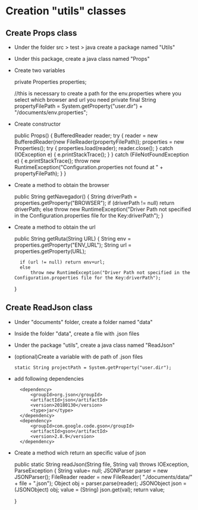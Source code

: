 Creation  "utils" classes
=

Create Props class
-

- Under the folder src > test > java  create a package named "Utils"
- Under this package, create a java class named "Props"
- Create two variables


    private Properties properties;

    //this is necessary to create a path for the env.properties where you select which browser and url you need 
    private final String propertyFilePath = System.getProperty("user.dir") + "/documents/env.properties";

- Create constructor


    public Props() {
        BufferedReader reader;
        try {
            reader = new BufferedReader(new FileReader(propertyFilePath));
            properties = new Properties();
            try {
                properties.load(reader);
                reader.close();
            } catch (IOException e) {
                e.printStackTrace();
            }
        } catch (FileNotFoundException e) {
            e.printStackTrace();
            throw new RuntimeException("Configuration.properties not found at " + propertyFilePath);
        }
    }


- Create a method to obtain the browser


    public String getNavegador() {
        String driverPath = properties.getProperty("BROWSER");
        if (driverPath != null) return driverPath;
        else
            throw new RuntimeException("Driver Path not specified in the Configuration.properties file for the Key:driverPath");
    }


- Create a method to obtain the url


    public String getRuta(String URL) {
        String env = properties.getProperty("ENV_URL");
        String url = properties.getProperty(URL);

        if (url != null) return env+url;
        else
            throw new RuntimeException("Driver Path not specified in the Configuration.properties file for the Key:driverPath");
    }



Create ReadJson class
-

- Under "documents" folder, create a folder named "data"
- Inside the folder "data", create a file with  .json files

- Under the package "utils", create a java class named "ReadJson"
- (optional)Create a variable with de path of .json files

      static String projectPath = System.getProperty("user.dir");

- add following dependencies


        <dependency>
            <groupId>org.json</groupId>
            <artifactId>json</artifactId>
            <version>20180130</version>
            <type>jar</type>
        </dependency>      
        <dependency>
            <groupId>com.google.code.gson</groupId>
            <artifactId>gson</artifactId>
            <version>2.8.9</version>
        </dependency>

- Create a method wich return an specific value of json



    public static String readJson(String file, String val) throws IOException, ParseException {
        String value= null;
        JSONParser parser = new JSONParser();
        FileReader reader = new FileReader( "./documents/data/" + file + ".json");
        Object obj = parser.parse(reader);
        JSONObject json = (JSONObject) obj;
        value = (String) json.get(val);
        return value;

    }


